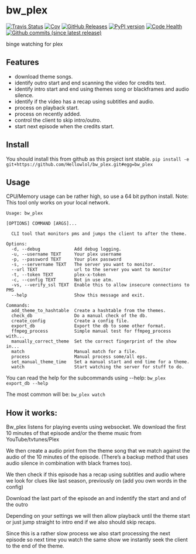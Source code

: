 # bw_plex
[![Travis Status](https://travis-ci.org/Hellowlol/bw_plex.svg?branch=master)](https://travis-ci.org/Hellowlol/bw_plex)
[![Cov](https://codecov.io/gh/hellowlol/bw_plex/branch/master/graph/badge.svg)](https://codecov.io/gh/hellowlol/bw_plex/branch/master)
[![GitHub Releases](https://img.shields.io/github/tag/hellowlol/bw_plex.svg?label=github+release)](https://github.com/hellowlol/bw_plex/releases)
[![PyPI version](https://badge.fury.io/py/bw_plex.svg)](https://pypi.python.org/pypi/bw_plex)
[![Code Health](https://landscape.io/github/Hellowlol/bw_plex/master/landscape.svg?style=flat)](https://landscape.io/github/Hellowlol/bw_plex/master)
[![Github commits (since latest release)](https://img.shields.io/github/commits-since/Hellowlol/bw_plex/latest.svg)](https://github.com/Hellowlol/bw_plex/compare)


binge watching for plex

## Features
- download theme songs.
- identify outro start and end scanning the video for credits text.
- identify intro start and end using themes song or blackframes and audio silence.
- identify if the video has a recap using subtitles and audio.
- process on playback start.
- process on recently added.
- control the client to skip intro/outro.
- start next episode when the credits start.

## Install
You should install this from github as this project isnt stable.
```pip install -e git+https://github.com/Hellowlol/bw_plex.git#egg=bw_plex```


## Usage
CPU/Memory usage can be rather high, so use a 64 bit python install.
Note: This tool only works on your local network.

```
Usage: bw_plex

[OPTIONS] COMMAND [ARGS]...

  CLI tool that monitors pms and jumps the client to after the theme.

Options:
  -d, --debug             Add debug logging.
  -u, --username TEXT     Your plex username
  -p, --password TEXT     Your plex password
  -s, --servername TEXT   The server you want to monitor.
  --url TEXT              url to the server you want to monitor
  -t, --token TEXT        plex-x-token
  -c, --config TEXT       Not in use atm.
  -vs, --verify_ssl TEXT  Enable this to allow insecure connections to PMS
  --help                  Show this message and exit.

Commands:
  add_theme_to_hashtable  Create a hashtable from the themes.
  check_db                Do a manual check of the db.
  create_config           Create a config file.
  export_db               Export the db to some other format.
  ffmpeg_process          Simple manual test for ffmpeg_process with...
  manually_correct_theme  Set the correct fingerprint of the show in...
  match                   Manual match for a file.
  process                 Manual process some/all eps.
  set_manual_theme_time   Set a manual start and end time for a theme.
  watch                   Start watching the server for stuff to do.
```

You can read the help for the subcommands using --help:
```bw_plex export_db --help```

The most common will be:
```bw_plex watch```

## How it works:

Bw_plex listens for playing events using websocket. We download the first 10 minutes of that episode and/or the theme music from YouTube/tvtunes/Plex

We then create a audio print from the theme song that we match against the audio of the 10 minutes of the episode. (There’s a backup method that uses audio silence in combination with black frames too).

We then check if this episode has a recap using subtitles and audio where we look for clues like last season, previously on (add you own words in the config)

Download the last part of the episode an and indentify the start and and of the outro

Depending on your settings we will then allow playback until the theme start or just jump straight to intro end if we also should skip recaps.

Since this is a rather slow process we also start processing the next episode so next time you watch the same show we instantly seek the client to the end of the theme.
